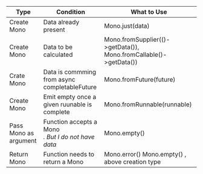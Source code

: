 
| Type | Condition | What to Use
|--|--|--|
| Create Mono |Data already present  | Mono.just(data) 
|Create Mono | Data to be calculated | Mono.fromSupplier(()->getData()),    Mono.fromCallable()->getData())
Crate Mono | Data is commming from async completableFuture | Mono.fromFuture(future)
Create Mono| Emit empty once a given ruunable is complete | Mono.fromRunnable(runnable)
Pass Mono as argument | Function accepts a Mono<Address>. But I do not have data | Mono.empty()
Return Mono | Function needs to return a Mono | Mono.error() Mono.empty() ,  above creation type